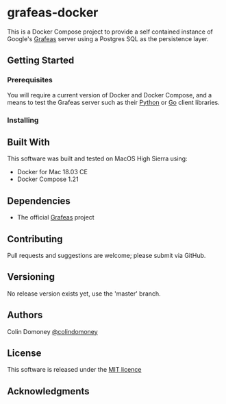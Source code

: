 # grafeas-docker

This is a Docker Compose project to provide a self contained instance of Google's [Grafeas](https://grafeas.io/) server using a Postgres SQL as the persistence layer.

## Getting Started

### Prerequisites

You will require a current version of Docker and Docker Compose, and a means to test the Grafeas server such as their [Python](https://github.com/grafeas/client-python) or [Go](https://github.com/grafeas/client-go) client libraries.

### Installing

## Built With

This software was built and tested on MacOS High Sierra using:

* Docker for Mac 18.03 CE
* Docker Compose 1.21

## Dependencies

* The official [Grafeas](https://github.com/grafeas/grafeas) project

## Contributing

Pull requests and suggestions are welcome; please submit via GitHub.

## Versioning

No release version exists yet, use the 'master' branch.

## Authors

Colin Domoney [@colindomoney](https://twitter.com/colindomoney?lang=en)

## License

This software is released under the [MIT licence](https://github.com/createk-design/grafeas-docker/blob/master/LICENSE)

## Acknowledgments

